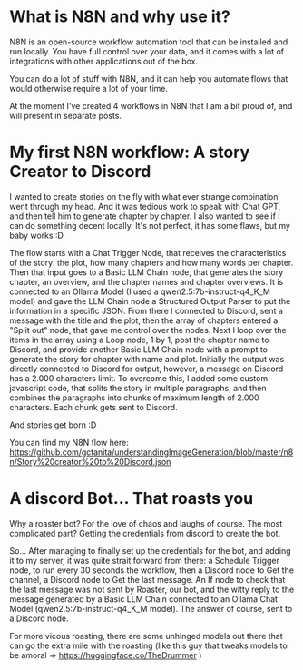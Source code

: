 # What is N8N and why use it?

N8N is an open-source workflow automation tool that can be installed and run locally. You have full control over your data, and it comes with a lot of integrations with other applications out of the box.

You can do a lot of stuff with N8N, and it can help you automate flows that would otherwise require a lot of your time. 

At the moment I've created 4 workflows in N8N that I am a bit proud of, and will present in separate posts. 



# My first N8N workflow: A story Creator to Discord
I wanted to create stories on the fly with what ever strange combination went through my head. And it was tedious work to speak with Chat GPT, and then tell him to generate chapter by chapter. I also wanted to see if I can do something decent locally. It's not perfect, it has some flaws, but my baby works :D 

The flow starts with a Chat Trigger Node, that receives the characteristics of the story: the plot, how many chapters and how many words per chapter. Then that input goes to a Basic LLM Chain node, that generates the story chapter, an overview, and the chapter names and chapter overviews. It is connected to an Ollama Model (I used a qwen2.5:7b-instruct-q4_K_M model) and gave the LLM Chain node a Structured Output Parser to put the information in a specific JSON. From there I connected to Discord, sent a message with the title and the plot, then the array of chapters entered a "Split out" node, that gave me control over the nodes. Next I loop over the items in the array using a Loop node, 1 by 1, post the chapter name to Discord, and provide another Basic LLM Chain node with a prompt to generate the story for chapter with name and plot. Initially the output was directly connected to Discord for output, however, a message on Discord has a 2.000 characters limit. To overcome this, I added some custom javascript code, that splits the story in multiple paragraphs, and then combines the paragraphs into chunks of maximum length of 2.000 characters. Each chunk gets sent to Discord. 

And stories get born :D 

You can find my N8N flow here: https://github.com/gctanita/understandingImageGeneration/blob/master/n8n/Story%20creator%20to%20Discord.json 


# A discord Bot... That roasts you
Why a roaster bot? For the love of chaos and laughs of course. The most complicated part? Getting the credentials from discord to create the bot. 

So... After managing to finally set up the credentials for the bot, and adding it to my server, it was quite strait forward from there: a Schedule Trigger node, to run every 30 seconds the workflow, then a Discord node to Get the channel, a Discord node to Get the last message. An If node to check that the last message was not sent by Roaster, our bot, and the witty reply to the message generated by a Basic LLM Chain connected to an Ollama Chat Model (qwen2.5:7b-instruct-q4_K_M model). The answer of course, sent to a Discord node. 

For more vicous roasting, there are some unhinged models out there that can go the extra mile with the roasting (like this guy that tweaks models to be amoral => https://huggingface.co/TheDrummer )

